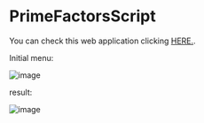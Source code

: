 # PrimeFactorsScript

You can check this web application clicking <a href="https://pedrosmaxy.github.io/PrimeFactorsScript/">HERE.</a>.

Initial menu:

![image](https://github.com/PedroSmaxY/PrimeFactorsScript/assets/127573080/8a620429-6a81-4168-921d-cf93361f867c)

result:

![image](https://github.com/PedroSmaxY/PrimeFactorsScript/assets/127573080/76012d6d-8ad2-43bc-a076-053501c65afc)

